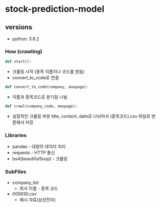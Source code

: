 # stock-prediction-model

## versions
- python: 3.8.2

### How (crawling)

```python
def start():
```

- 크롤링 시작 (종목 이름이나 코드를 받음)
- convert_to_code로 연결

```python
def convert_to_code(company, maxpage):
```

- 이름과 종목코드로 분기점 나뉨

```python
def crawl(company_code, maxpage):
```

- 실질적인 크롤링 부분 title, content, date로 나뉘어서 (종목코드).csv 파일로 변환해서 저장

### Libraries

- pandas - 대량의 데이터 처리
- requests - HTTP 통신
- bs4(beautifulSoup) - 크롤링

### SubFiles

- company_list 
  - 회사 이름 - 종목 코드
- 005930.csv
  - 예시 자료(삼성전자)